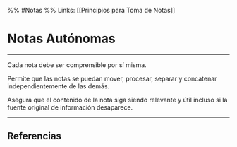 %% #Notas %%
Links: [[Principios para Toma de Notas]]

# Notas Autónomas
---

Cada nota debe ser comprensible por sí misma.

Permite que las notas se puedan mover, procesar, separar y concatenar independientemente de las demás.

Asegura que el contenido de la nota siga siendo relevante y útil incluso si la fuente original de información desaparece.

---

## Referencias